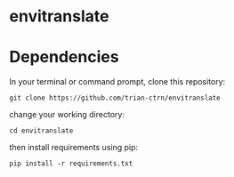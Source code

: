# envitranslate
# Dependencies

In your terminal or command prompt, clone this repository:
```
git clone https://github.com/trian-ctrn/envitranslate
```
change your working directory:
```
cd envitranslate
```
then install requirements using pip:
```
pip install -r requirements.txt
```

